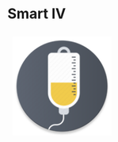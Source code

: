 # Smart IV

<img src = "/images/logo_round.png" height = "200" width="200" align="left" hspace="10" vspace="10">

